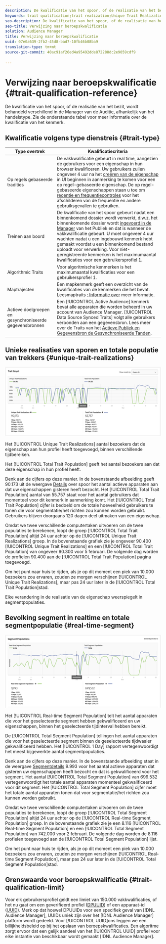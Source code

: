 ```yaml
---
description: De kwalificatie van het spoor, of de realisatie van het bezit, wordt behandeld verschillend in de Manager van de Auditie, afhankelijk van het handelstype. Zie de onderstaande tabel voor meer informatie over de kwalificatie van het kenmerk.
keywords: trait qualification;trait realization;Unique Trait Realizations;UTR;Total Trait Population;TTP
seo-description: De kwalificatie van het spoor, of de realisatie van het bezit, wordt behandeld verschillend in de Manager van de Auditie, afhankelijk van het handelstype. Zie de onderstaande tabel voor meer informatie over de kwalificatie van het kenmerk.
seo-title: Verwijzing naar beroepskwalificatie
solution: Audience Manager
title: Verwijzing naar beroepskwalificatie
uuid: 07e0a639-2fb2-45d8-bad7-10fb46b08ba9
translation-type: tm+mt
source-git-commit: 40ac91af26ed4a95492dde872288dc2e9059cdf9

---
```



# Verwijzing naar beroepskwalificatie {#trait-qualification-reference}

De kwalificatie van het spoor, of de realisatie van het bezit, wordt behandeld verschillend in de Manager van de Auditie, afhankelijk van het handelstype. Zie de onderstaande tabel voor meer informatie over de kwalificatie van het kenmerk.

## Kwalificatie volgens type dienstreis {#trait-type}

| Type overtrek | Kwalificatiecriteria |
|---|---|
| Op regels gebaseerde tradities | De vakkwalificatie gebeurt in real time, aangezien de gebruikers voor een eigenschap in hun browser kwalificeren. Uw gebruikers zullen ongeveer 4 uur na het [creëren van de eigenschap](create-onboarded-rule-based-traits.md#create-rules-based-or-onboarded-traits) in UI beginnen in aanmerking te komen voor een op regel-gebaseerde eigenschap. De op regel-gebaseerde eigenschappen staan u toe om [recentie en frequentiecontroles](../segments/recency-and-frequency.md) voor het afschilderen van de frequentie en andere gebruiksgevallen te gebruiken. |
| Treinen aan boord | De kwalificatie van het spoor gebeurt nadat een binnenkomend dossier wordt verwerkt, d.w.z. het binnenkomende dossier wordt [ingevoerd in de Manager](../../faq/faq-inbound-data-ingestion.md) van het Publiek en dat is wanneer de vakkwalificatie gebeurt. U moet ongeveer 4 uur wachten nadat u een ingebouwd kenmerk hebt gemaakt voordat u een binnenkomend bestand uploadt voor verwerking. Voor niet-geregistreerde kenmerken is het maximumaantal kwalificaties voor een gebruikersprofiel 1. |
| Algorithmic Traits | Voor algoritmische kenmerken is het maximumaantal kwalificaties voor een gebruikersprofiel 1. |
| Maptrajecten | Een mapkenmerk geeft een overzicht van de kwalificaties van de kenmerken die het bevat. Leesmaptraits [: Informatie over](about-folder-traits.md) meer informatie. |
| Actieve doelgroepen en gesynchroniseerde gegevensbronnen | Een [!UICONTROL Active Audience] kenmerk bevat alle apparaten die worden beheerd in uw account van Audience Manager. [!UICONTROL Data Source Synced Traits] volgt alle gebruikers verbonden aan een gegevensbron. Lees meer over de Traits van het [Actieve Publiek en Gegevensbron de Gesynchroniseerde Tanden](client-activity-synced-audience-traits.md). |

## Unieke realisaties van sporen en totale populatie van trekkers {#unique-trait-realizations}

![uniek-eigenschap-realisatie](assets/trait-graph.png)

Het [!UICONTROL Unique Trait Realizations] aantal bezoekers dat de eigenschap aan hun profiel heeft toegevoegd, binnen verschillende tijdbereiken.

Het [!UICONTROL Total Trait Population] geeft het aantal bezoekers aan dat deze eigenschap in hun profiel heeft.

Denk aan de cijfers op deze manier. In de bovenstaande afbeelding geeft 90.173 uit de weergave [Details](../../features/traits/trait-details-page.md) over spoor het aantal actieve apparaten aan dat uw eigenschappen gisteren heeft bezocht. Het [!UICONTROL Total Trait Population] aantal van 55.757 staat voor het aantal gebruikers dat momenteel voor dit kenmerk in aanmerking komt. Het [!UICONTROL Total Trait Population] cijfer is bedoeld om de totale hoeveelheid gebruikers te tonen die voor segmentatie/het richten zou kunnen worden gebruikt. Gebruikers blijven doorgaans 120 dagen deel uitmaken van een eigenschap.

Omdat we twee verschillende computertaken uitvoeren om de twee populaties te berekenen, loopt de groep [!UICONTROL Total Trait Population] altijd 24 uur achter op de [!UICONTROL Unique Trait Realizations] groep. In de bovenstaande grafiek zie je ongeveer 90.400 [!UICONTROL Unique Trait Realizations] en een [!UICONTROL Total Trait Population] van ongeveer 90.300 voor 5 februari. De volgende dag worden de profielen 90.400 aan de [!UICONTROL Total Trait Population] pagina toegevoegd.

Om het punt naar huis te rijden, als je op dit moment een piek van 10.000 bezoekers zou ervaren, zouden ze morgen verschijnen [!UICONTROL Unique Trait Realizations], maar pas 24 uur later in de [!UICONTROL Total Trait Population]stad.

Elke verandering in de realisatie van de eigenschap weerspiegelt in segmentpopulaties.

## Bevolking segment in realtime en totale segmentpopulatie {#real-time-segment}

![uniek-eigenschap-realisatie](assets/segment-graph.png)

Het [!UICONTROL Real-time Segment Population] telt het aantal apparaten die voor het geselecteerde segment hebben gekwalificeerd en uw eigenschappen, binnen het geselecteerde tijdinterval hebben bereikt.

De [!UICONTROL Total Segment Population] tellingen het aantal apparaten die voor het geselecteerde segment binnen de geselecteerde tijdwaaier gekwalificeerd hebben. Het [!UICONTROL 1 Day] rapport vertegenwoordigt het meest bijgewerkte aantal segmentpopulaties.

Denk aan de cijfers op deze manier. In de bovenstaande afbeelding staat in de weergave [Segmentdetails](../../features/segments/segment-summary-view.md) 9.993 voor het aantal actieve apparaten dat gisteren uw eigenschappen heeft bezocht en dat is gekwalificeerd voor het segment. Het aantal [!UICONTROL Total Segment Population] van 699.532 vertegenwoordigt het totale aantal apparaten momenteel gekwalificeerd voor dit segment. Het [!UICONTROL Total Segment Population] cijfer moet het totale aantal apparaten tonen dat voor segmentatie/het richten zou kunnen worden gebruikt.

Omdat we twee verschillende computertaken uitvoeren om de twee populaties te berekenen, loopt de groep [!UICONTROL Total Segment Population] altijd 24 uur achter op de [!UICONTROL Real-time Segment Population] groep. In de bovenstaande grafiek zie je een 8.116 [!UICONTROL Real-time Segment Population] en een [!UICONTROL Total Segment Population] van 742.000 voor 2 februari. De volgende dag worden de 8.116 profielen toegevoegd aan de [!UICONTROL Total Segment Population] lijst.

Om het punt naar huis te rijden, als je op dit moment een piek van 10.000 bezoekers zou ervaren, zouden ze morgen verschijnen [!UICONTROL Real-time Segment Population], maar pas 24 uur later in de [!UICONTROL Total Segment Population]stad.

## Grenswaarde voor beroepskwalificatie {#trait-qualification-limit}

Voor elk gebruikersprofiel geldt een limiet van 150.000 vakkwalificaties, of het nu gaat om een geverifieerd profiel ([DPUUID](../../reference/ids-in-aam.md)) of een apparaat-id ([UUID](../../reference/ids-in-aam.md)). Merk op dat hoewel DPUUIDs voor een specifiek geval van [!DNL Audience Manager], UUIDs uniek zijn over het [!DNL Audience Manager] platform wordt gedeeld. Voor [!UICONTROL UUID]ons leggen we een billijkheidsbeleid op bij het opslaan van beroepskwalificaties. Een algoritme zorgt ervoor dat een gelijk aandeel van het [!UICONTROL UUID] profiel voor elke instantie van beschikbaar wordt gemaakt [!DNL Audience Manager].
